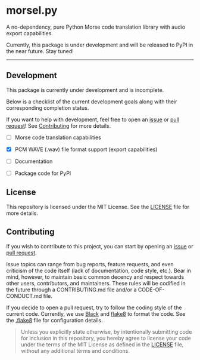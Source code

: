 # morsel.py
A no-dependency, pure Python Morse code translation library with audio
export capabilities.

Currently, this package is under development and will be released to
PyPI in the near future. Stay tuned!

----------------------------------

## Development
This package is currently under development and is incomplete.

Below is a checklist of the current development goals along with their
corresponding completion status.

If you want to help with development, feel free to open an [issue](https://github.com/louie-github/morsel/issues) or [pull request](https://github.com/louie-github/morsel/pulls)!
See [Contributing](##contributing) for more details.

 - [ ] Morse code translation capabilities
 - [X] PCM WAVE (.wav) file format support (export capabilities)
 - [ ] Documentation
 - [ ] Package code for PyPI


## License
This repository is licensed under the MIT License. See the
[LICENSE](LICENSE) file for more details.


## Contributing
If you wish to contribute to this project, you can start by opening an
[issue](https://github.com/louie-github/morsel/issues) or
[pull request](https://github.com/louie-github/morsel/pulls).

Issue topics can range from bug reports, feature requests, and even
criticism of the code itself (lack of documentation, code style, etc.).
Bear in mind, however, to maintain basic common decency and respect
towards other users, contributors, and maintainers. These rules will be
codified in the future through a CONTRIBUTING.md file and/or a
CODE-OF-CONDUCT.md file.

If you decide to open a pull request, try to follow the coding style
of the current code. Currently, we use
[Black](https://github.com/psf/black) and
[flake8](https://github.com/PyCQA/flake8) to format the code. See the
[.flake8](.flake8) file for configuration details.

> Unless you explicitly state otherwise, by intentionally submitting
> code for inclusion in this repository, you hereby agree to license
> your code under the terms of the MIT License as defined in the
> [LICENSE](LICENSE) file, without any additional terms and conditions.